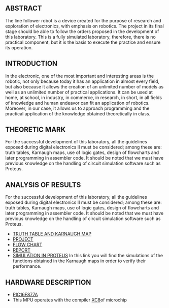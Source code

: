 ## ABSTRACT
The line follower robot is a device
created for the purpose of research and exploration
of electronics, with emphasis on robotics. The
project in its final stage should be able to follow the
orders proposed in the development of this
laboratory. This is a fully simulated laboratory,
therefore, there is no practical component, but it is
the basis to execute the practice and ensure its
operation.

## INTRODUCTION
In the electronic, one of the most important and
interesting areas is the robotic, not only because today
it has an application in almost every field, but also
because it allows the creation of an unlimited number of
models as well as an unlimited number of practical
applications. It can be used at home, at school, in
industry, in commerce, in research, in short, in all fields
of knowledge and human endeavor can fit an
application of robotics. Moreover, in our case, it allows
us to approach programming and the practical
application of the knowledge obtained theoretically in
class.

## THEORETIC MARK
For the successful development of this laboratory, all the guidelines exposed during digital electronics II must be considered; among these are: truth tables, Karnaugh maps, use of logic gates, design of flowcharts and later programming in assembler code. It should be noted that we must have previous knowledge on the handling of circuit simulation software such as Proteus.

## ANALYSIS OF RESULTS

For the successful development of this laboratory, all the
guidelines exposed during digital electronics II must be
considered; among these are: truth tables, Karnaugh
maps, use of logic gates, design of flowcharts and later
programming in assembler code. It should be noted that
we must have previous knowledge on the handling of
circuit simulation software such as Proteus.

* [TRUTH TABLE AND KARNAUGH MAP](https://drive.google.com/file/d/1gPH4mZrCixUy3W6Pi1fJNhL2tPR0WikG/view?usp=sharing)
* [PROJECT](https://drive.google.com/drive/folders/13tusqtiDV1EyS2okH2CanFMmvp4a3l6W?usp=sharing)
* [FLOW CHART](https://drive.google.com/file/d/1tCjigInbWfjTFKXAZgkO-z9avnXBckFe/view?usp=sharing)
* [REPORT](https://drive.google.com/file/d/1-msuypKFrZx7dh-ORsGfXFr4QnoCbG1f/view?usp=sharing)
* [SIMULATION IN PROTEUS](https://drive.google.com/file/d/1n9GHz2C49Lh0mgKak5CXIT-zdkjaeJpG/view?usp=sharing) In this link you will find the simulations of the functions obtained in the Karnaugh maps in order to verify their performance.

## HARDWARE DESCRIPTION

* [PIC16F877A](https://www.microchip.com/wwwproducts/en/PIC16F877A)
* This MPU operates with the compiler [XC8](http://ww1.microchip.com/downloads/en/DeviceDoc/MPLAB_XC8_C_Compiler_User_Guide_for_PIC.pdf)of microchip
